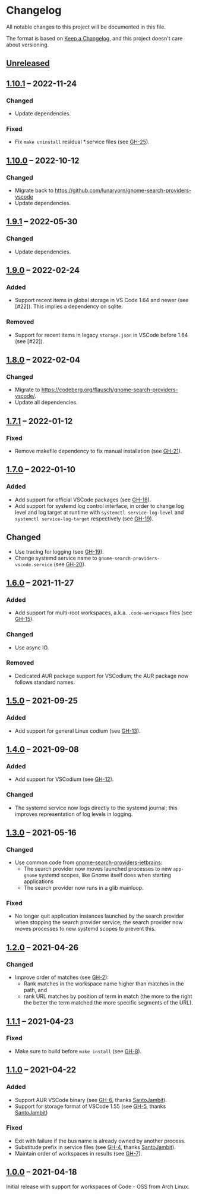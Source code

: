 # Changelog
All notable changes to this project will be documented in this file.

The format is based on [Keep a Changelog](https://keepachangelog.com/en/1.0.0/),
and this project doesn't care about versioning.

## [Unreleased]

## [1.10.1] – 2022-11-24

### Changed
- Update dependencies.

### Fixed

- Fix `make uninstall` residual \*.service files (see [GH-25]).

[GH-25]: https://github.com/lunaryorn/gnome-search-providers-vscode/pull/25

## [1.10.0] – 2022-10-12

### Changed

- Migrate back to <https://github.com/lunaryorn/gnome-search-providers-vscode>
- Update dependencies.

## [1.9.1] – 2022-05-30

### Changed
- Update dependencies.

## [1.9.0] – 2022-02-24

### Added
- Support recent items in global storage in VS Code 1.64 and newer (see [#22]).
  This implies a dependency on sqlite.

### Removed
- Support for recent items in legacy `storage.json` in VSCode before 1.64  (see [#22]).

## [1.8.0] – 2022-02-04

### Changed
- Migrate to <https://codeberg.org/flausch/gnome-search-providers-vscode/>.
- Update all dependencies.

## [1.7.1] – 2022-01-12

### Fixed

- Remove makefile dependency to fix manual installation (see [GH-21]).

[GH-21]: https://github.com/lunaryorn/gnome-search-providers-vscode/pull/21

## [1.7.0] – 2022-01-10

### Added
- Add support for official VSCode packages (see [GH-18]).
- Add support for systemd log control interface, in order to change log level and log target at runtime with `systemctl service-log-level` and `systemctl service-log-target` respectively (see [GH-19]).

## Changed
- Use tracing for logging (see [GH-19]).
- Change systemd service name to `gnome-search-providers-vscode.service` (see [GH-20]).

[GH-18]: https://github.com/lunaryorn/gnome-search-providers-vscode/pull/18
[GH-19]: https://github.com/lunaryorn/gnome-search-providers-vscode/pull/19
[GH-20]: https://github.com/lunaryorn/gnome-search-providers-vscode/pull/20

## [1.6.0] – 2021-11-27

### Added
- Add support for multi-root workspaces, a.k.a. `.code-workspace` files (see [GH-15]).

### Changed
- Use async IO.

### Removed
- Dedicated AUR package support for VSCodium; the AUR package now follows standard names.

[GH-15]: https://github.com/lunaryorn/gnome-search-providers-vscode/pull/15

## [1.5.0] – 2021-09-25

### Added
- Add support for general Linux codium (see [GH-13]).

[GH-13]: https://github.com/lunaryorn/gnome-search-providers-vscode/pull/13

## [1.4.0] – 2021-09-08

### Added
- Add support for VSCodium (see [GH-12]).

### Changed
- The systemd service now logs directly to the systemd journal; this improves representation of log levels in logging.

[GH-12]: https://github.com/lunaryorn/gnome-search-providers-vscode/pull/12

## [1.3.0] – 2021-05-16

### Changed
- Use common code from [gnome-search-providers-jetbrains](https://github.com/lunaryorn/gnome-search-providers-jetbrains/tree/main/crates/common):
  - The search provider now moves launched processes to new `app-gnome` systemd scopes, like Gnome itself does when starting applications
  - The search provider now runs in a glib mainloop.

### Fixed
- No longer quit application instances launched by the search provider when stopping the search provider service; the search provider now moves processes to new systemd scopes to prevent this.

## [1.2.0] – 2021-04-26

### Changed

- Improve order of matches (see [GH-2]):
    - Rank matches in the workspace name higher than matches in the path, and
    - rank URL matches by position of term in match (the more to the right the better the term matched the more specific segments of the URL).

[GH-2]: https://github.com/lunaryorn/gnome-search-providers-vscode/issues/2

## [1.1.1] – 2021-04-23

### Fixed
- Make sure to build before `make install` (see [GH-8]).

[GH-8]: https://github.com/lunaryorn/gnome-search-providers-vscode/issues/8

## [1.1.0] – 2021-04-22

### Added

- Support AUR VSCode binary (see [GH-6], thanks [SantoJambit]).
- Support for storage format of VSCode 1.55 (see [GH-5], thanks [SantoJambit])

### Fixed

- Exit with failure if the bus name is already owned by another process.
- Substitude prefix in service files (see [GH-4], thanks [SantoJambit]).
- Maintain order of workspaces in results (see [GH-7]).

[SantoJambit]: https://github.com/SantoJambit
[GH-4]: https://github.com/lunaryorn/gnome-search-providers-vscode/pull/4
[GH-5]: https://github.com/lunaryorn/gnome-search-providers-vscode/pull/5
[GH-6]: https://github.com/lunaryorn/gnome-search-providers-vscode/pull/6
[GH-7]: https://github.com/lunaryorn/gnome-search-providers-vscode/pull/7

## [1.0.0] – 2021-04-18

Initial release with support for workspaces of Code - OSS from Arch Linux.

[Unreleased]: https://github.com/lunaryorn/gnome-search-providers-vscode/compare/v1.10.1...HEAD
[1.10.1]: https://github.com/lunaryorn/gnome-search-providers-vscode/compare/v1.10.0...v1.10.1
[1.10.0]: https://github.com/lunaryorn/gnome-search-providers-vscode/compare/v1.9.1...v1.10.0
[1.9.1]: https://github.com/lunaryorn/gnome-search-providers-vscode/compare/v1.9.0...v1.9.1
[1.9.0]: https://github.com/lunaryorn/gnome-search-providers-vscode/compare/v1.8.0...v1.9.0
[1.8.0]: https://github.com/lunaryorn/gnome-search-providers-vscode/compare/v1.7.1...v1.8.0
[1.7.1]: https://github.com/lunaryorn/gnome-search-providers-vscode/compare/v1.7.0...v1.7.1
[1.7.0]: https://github.com/lunaryorn/gnome-search-providers-vscode/compare/v1.6.0...v1.7.0
[1.6.0]: https://github.com/lunaryorn/gnome-search-providers-vscode/compare/v1.5.0...v1.6.0
[1.5.0]: https://github.com/lunaryorn/gnome-search-providers-vscode/compare/v1.4.0...v1.5.0
[1.4.0]: https://github.com/lunaryorn/gnome-search-providers-vscode/compare/v1.3.0...v1.4.0
[1.3.0]: https://github.com/lunaryorn/gnome-search-providers-vscode/compare/v1.2.0...v1.3.0
[1.2.0]: https://github.com/lunaryorn/gnome-search-providers-vscode/compare/v1.1.1...v1.2.0
[1.1.1]: https://github.com/lunaryorn/gnome-search-providers-vscode/compare/v1.1.0...v1.1.1
[1.1.0]: https://github.com/lunaryorn/gnome-search-providers-vscode/compare/v1.0.0...v1.1.0
[1.0.0]: https://github.com/lunaryorn/gnome-search-providers-vscode/releases/tag/v1.0.0
